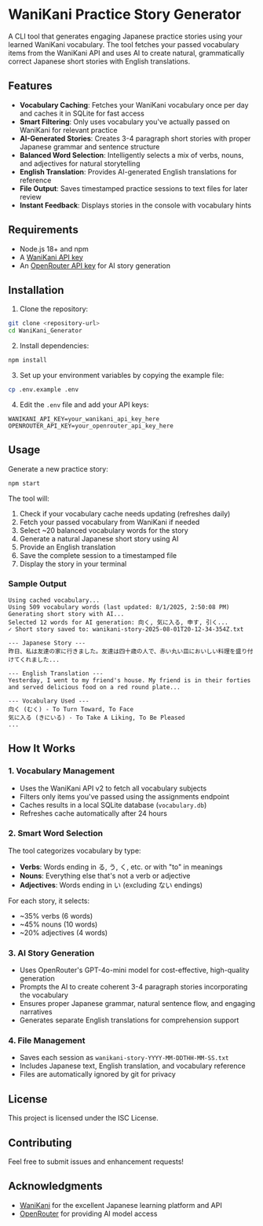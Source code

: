 # WaniKani Practice Story Generator

A CLI tool that generates engaging Japanese practice stories using your learned WaniKani vocabulary. The tool fetches your passed vocabulary items from the WaniKani API and uses AI to create natural, grammatically correct Japanese short stories with English translations.

## Features

- **Vocabulary Caching**: Fetches your WaniKani vocabulary once per day and caches it in SQLite for fast access
- **Smart Filtering**: Only uses vocabulary you've actually passed on WaniKani for relevant practice
- **AI-Generated Stories**: Creates 3-4 paragraph short stories with proper Japanese grammar and sentence structure
- **Balanced Word Selection**: Intelligently selects a mix of verbs, nouns, and adjectives for natural storytelling
- **English Translation**: Provides AI-generated English translations for reference
- **File Output**: Saves timestamped practice sessions to text files for later review
- **Instant Feedback**: Displays stories in the console with vocabulary hints

## Requirements

- Node.js 18+ and npm
- A [WaniKani API key](https://www.wanikani.com/settings/personal_access_tokens)
- An [OpenRouter API key](https://openrouter.ai/keys) for AI story generation

## Installation

1. Clone the repository:
```bash
git clone <repository-url>
cd WaniKani_Generator
```

2. Install dependencies:
```bash
npm install
```

3. Set up your environment variables by copying the example file:
```bash
cp .env.example .env
```

4. Edit the `.env` file and add your API keys:
```
WANIKANI_API_KEY=your_wanikani_api_key_here
OPENROUTER_API_KEY=your_openrouter_api_key_here
```

## Usage

Generate a new practice story:
```bash
npm start
```

The tool will:
1. Check if your vocabulary cache needs updating (refreshes daily)
2. Fetch your passed vocabulary from WaniKani if needed
3. Select ~20 balanced vocabulary words for the story
4. Generate a natural Japanese short story using AI
5. Provide an English translation
6. Save the complete session to a timestamped file
7. Display the story in your terminal

### Sample Output

```
Using cached vocabulary...
Using 509 vocabulary words (last updated: 8/1/2025, 2:50:08 PM)
Generating short story with AI...
Selected 12 words for AI generation: 向く, 気に入る, 申す, 引く...
✓ Short story saved to: wanikani-story-2025-08-01T20-12-34-354Z.txt

--- Japanese Story ---
昨日、私は友達の家に行きました。友達は四十歳の人で、赤い丸い皿においしい料理を盛り付けてくれました...

--- English Translation ---
Yesterday, I went to my friend's house. My friend is in their forties and served delicious food on a red round plate...

--- Vocabulary Used ---
向く (むく) - To Turn Toward, To Face
気に入る (きにいる) - To Take A Liking, To Be Pleased
...
```

## How It Works

### 1. Vocabulary Management
- Uses the WaniKani API v2 to fetch all vocabulary subjects
- Filters only items you've passed using the assignments endpoint
- Caches results in a local SQLite database (`vocabulary.db`)
- Refreshes cache automatically after 24 hours

### 2. Smart Word Selection
The tool categorizes vocabulary by type:
- **Verbs**: Words ending in る, う, く, etc. or with "to" in meanings
- **Nouns**: Everything else that's not a verb or adjective  
- **Adjectives**: Words ending in い (excluding ない endings)

For each story, it selects:
- ~35% verbs (6 words)
- ~45% nouns (10 words) 
- ~20% adjectives (4 words)

### 3. AI Story Generation
- Uses OpenRouter's GPT-4o-mini model for cost-effective, high-quality generation
- Prompts the AI to create coherent 3-4 paragraph stories incorporating the vocabulary
- Ensures proper Japanese grammar, natural sentence flow, and engaging narratives
- Generates separate English translations for comprehension support

### 4. File Management
- Saves each session as `wanikani-story-YYYY-MM-DDTHH-MM-SS.txt`
- Includes Japanese text, English translation, and vocabulary reference
- Files are automatically ignored by git for privacy

## License

This project is licensed under the ISC License.

## Contributing

Feel free to submit issues and enhancement requests!

## Acknowledgments

- [WaniKani](https://www.wanikani.com/) for the excellent Japanese learning platform and API
- [OpenRouter](https://openrouter.ai/) for providing AI model access